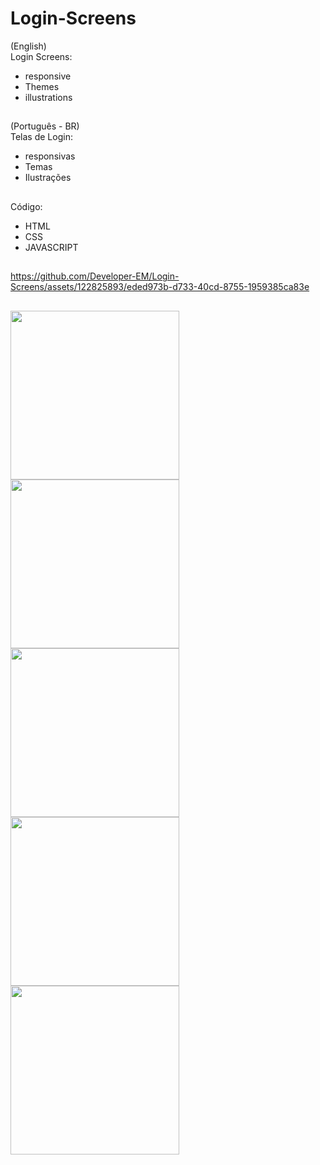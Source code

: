 # Login-Screens
(English)<br>
Login Screens:
- responsive
- Themes
- illustrations

##
(Português - BR)<br>
Telas de Login:
- responsivas
- Temas
- Ilustrações

##
Código:
- HTML
- CSS
- JAVASCRIPT
##
https://github.com/Developer-EM/Login-Screens/assets/122825893/eded973b-d733-40cd-8755-1959385ca83e
##
<img aling="center" width="270" src="https://github.com/Developer-EM/Login-Screens/assets/122825893/ad218aad-a23e-47a5-a657-72c6f918c1b8" />
<img aling="center" width="270" src="https://user-images.githubusercontent.com/122825893/250391553-d38a3161-359c-41e5-9b5a-98ed2587a8e2.png" />
<img aling="center" width="270" src="https://user-images.githubusercontent.com/122825893/250391552-bed27a37-bbd0-4a27-b1f7-4c144e432476.png" />
<img aling="center" width="270" src="https://user-images.githubusercontent.com/122825893/250391555-b329cc67-5608-4fc8-b962-cd72bbef3a74.png" />
<img aling="center" width="270" src="https://user-images.githubusercontent.com/122825893/250391551-279d098d-f975-48c9-92a5-2e0d2d7bcee2.png" />
